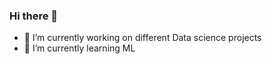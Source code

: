 ### Hi there 👋
- 🔭 I’m currently working on different Data science projects
- 🌱 I’m currently learning ML
<!--
**sadchan-gg/sadchan-gg** is a ✨ _special_ ✨ repository because its `README.md` (this file) appears on your GitHub profile.

Here are some ideas to get you started:

- 🔭 I’m currently working on different Data science peojects
- 🌱 I’m currently learning ML
: ...
-->
